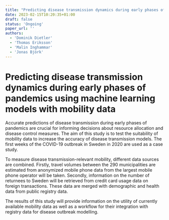 ```yaml
---
title: "Predicting disease transmission dynamics during early phases of pandemics using machine learning models with mobility data"
date: 2023-02-15T10:20:35+01:00
draft: false
status: 'Ongoing'
paper_url: ''
authors:
  - 'Dominik Dietler'
  - 'Thomas Eriksson'
  - 'Malin Inghammar'
  - 'Jonas Björk'
---
```


# Predicting disease transmission dynamics during early phases of pandemics using machine learning models with mobility data

Accurate predictions of disease transmission during early phases of pandemics are crucial for informing decisions about resource allocation and disease control measures. The aim of this study is to test the suitability of mobility data to increase the accuracy of disease transmission models. The first weeks of the COVID-19 outbreak in Sweden in 2020 are used as a case study.

To measure disease transmission-relevant mobility, different data sources are combined. Firstly, travel volumes between the 290 municipalities are estimated from anonymized mobile phone data from the largest mobile phone operator will be taken. Secondly, information on the number of returnees to Sweden will be retrieved from credit card usage data on foreign transactions. These data are merged with demographic and health data from public registry data.

The results of this study will provide information on the utility of currently available mobility data as well as a workflow for their integration with registry data for disease outbreak modelling.
